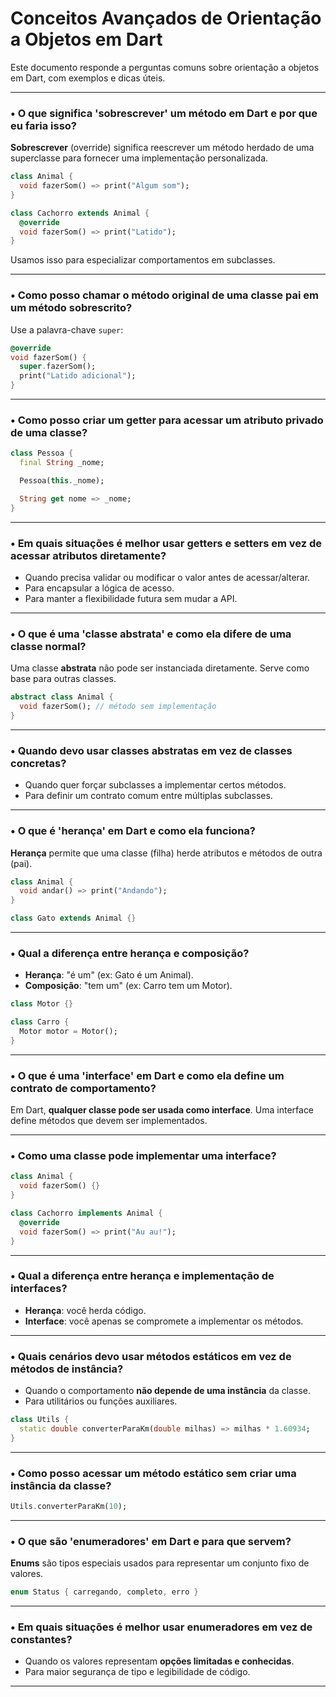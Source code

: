 
# Conceitos Avançados de Orientação a Objetos em Dart

Este documento responde a perguntas comuns sobre orientação a objetos em Dart, com exemplos e dicas úteis.

---

### • O que significa 'sobrescrever' um método em Dart e por que eu faria isso?
**Sobrescrever** (override) significa reescrever um método herdado de uma superclasse para fornecer uma implementação personalizada.

```dart
class Animal {
  void fazerSom() => print("Algum som");
}

class Cachorro extends Animal {
  @override
  void fazerSom() => print("Latido");
}
```

Usamos isso para especializar comportamentos em subclasses.

---

### • Como posso chamar o método original de uma classe pai em um método sobrescrito?
Use a palavra-chave `super`:

```dart
@override
void fazerSom() {
  super.fazerSom();
  print("Latido adicional");
}
```

---

### • Como posso criar um getter para acessar um atributo privado de uma classe?
```dart
class Pessoa {
  final String _nome;

  Pessoa(this._nome);

  String get nome => _nome;
}
```

---

### • Em quais situações é melhor usar getters e setters em vez de acessar atributos diretamente?
- Quando precisa validar ou modificar o valor antes de acessar/alterar.
- Para encapsular a lógica de acesso.
- Para manter a flexibilidade futura sem mudar a API.

---

### • O que é uma 'classe abstrata' e como ela difere de uma classe normal?
Uma classe **abstrata** não pode ser instanciada diretamente. Serve como base para outras classes.

```dart
abstract class Animal {
  void fazerSom(); // método sem implementação
}
```

---

### • Quando devo usar classes abstratas em vez de classes concretas?
- Quando quer forçar subclasses a implementar certos métodos.
- Para definir um contrato comum entre múltiplas subclasses.

---

### • O que é 'herança' em Dart e como ela funciona?
**Herança** permite que uma classe (filha) herde atributos e métodos de outra (pai).

```dart
class Animal {
  void andar() => print("Andando");
}

class Gato extends Animal {}
```

---

### • Qual a diferença entre herança e composição?
- **Herança**: "é um" (ex: Gato é um Animal).
- **Composição**: "tem um" (ex: Carro tem um Motor).

```dart
class Motor {}

class Carro {
  Motor motor = Motor();
}
```

---

### • O que é uma 'interface' em Dart e como ela define um contrato de comportamento?
Em Dart, **qualquer classe pode ser usada como interface**. Uma interface define métodos que devem ser implementados.

---

### • Como uma classe pode implementar uma interface?
```dart
class Animal {
  void fazerSom() {}
}

class Cachorro implements Animal {
  @override
  void fazerSom() => print("Au au!");
}
```

---

### • Qual a diferença entre herança e implementação de interfaces?
- **Herança**: você herda código.
- **Interface**: você apenas se compromete a implementar os métodos.

---

### • Quais cenários devo usar métodos estáticos em vez de métodos de instância?
- Quando o comportamento **não depende de uma instância** da classe.
- Para utilitários ou funções auxiliares.

```dart
class Utils {
  static double converterParaKm(double milhas) => milhas * 1.60934;
}
```

---

### • Como posso acessar um método estático sem criar uma instância da classe?
```dart
Utils.converterParaKm(10);
```

---

### • O que são 'enumeradores' em Dart e para que servem?
**Enums** são tipos especiais usados para representar um conjunto fixo de valores.

```dart
enum Status { carregando, completo, erro }
```

---

### • Em quais situações é melhor usar enumeradores em vez de constantes?
- Quando os valores representam **opções limitadas e conhecidas**.
- Para maior segurança de tipo e legibilidade de código.

---
